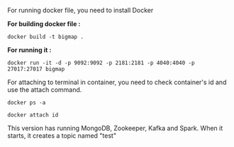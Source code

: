 For running docker file, you need to install Docker

**For building docker file :**

`docker build -t bigmap .`

**For running it :**

`docker run -it -d -p 9092:9092 -p 2181:2181 -p 4040:4040 -p 27017:27017 bigmap`

For attaching to terminal in container, you need to check container's id and use the attach command.

`docker ps -a`

`docker attach id`

This version has running MongoDB, Zookeeper, Kafka and Spark. When it starts, it creates a topic named "test"